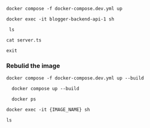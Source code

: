 ```shell
docker compose -f docker-compose.dev.yml up
```

```shell
docker exec -it blogger-backend-api-1 sh
```

```shell
 ls
```

```shell
cat server.ts
```

```shell
exit
```

### Rebulid the image
```shell
docker compose -f docker-compose.dev.yml up --build
```


```shell
  docker compose up --build
```

```sell
  docker ps
```
```sell
docker exec -it {IMAGE_NAME} sh
```
```sell
ls
```
```sell
```

